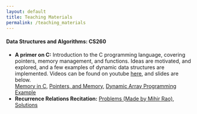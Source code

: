 ```yaml
---
layout: default
title: Teaching Materials 
permalink: /teaching_materials
---
```


#### Data Structures and Algorithms: CS260
<ul>
<li>
    <b>A primer on C:</b> Introduction to the C programming language, covering pointers, memory management, and functions. Ideas are motivated, and explored, and a few examples of dynamic data structures are implemented. Videos can be found on youtube <a href="https://www.youtube.com/playlist?list=PLAs3IJH-GBx1PcAuQrLpUbFdSuOo4yLod">here</a>, and slides are below.<br> 
    <a href="https://github.com/jmparlett/cPrimer/blob/main/v3/memoryInC/memoryInC.pdf">Memory in C</a>, 
    <a href="https://github.com/jmparlett/cPrimer/blob/main/v3/pointersandmemory/pointersandmemory.pdf">Pointers, and Memory</a>, 
    <a href="https://github.com/jmparlett/cPrimer/blob/main/v3/dynamicArray/dynamicArray.pdf">Dynamic Array Programming Example</a>
    <!-- <a href="">Advanced Topics in C</a> -->
    <!-- <a href="">Dictionary Programming Example</a> -->
    <br>
</li>
<li>
    <b>Recurrence Relations Recitation:</b> <a href="{{ "/_data/documents/260_recitation/recitation_2.pdf" | relative_url }}">Problems (Made by Mihir Rao)</a>, <a href="{{ "/_data/documents/260_recitation/Recitation_2_Solved.pdf" | relative_url }}">Solutions</a>
</li>
</ul>